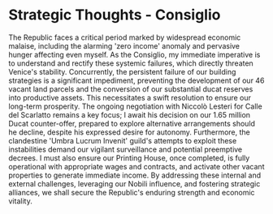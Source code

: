 # Strategic Thoughts - Consiglio

The Republic faces a critical period marked by widespread economic malaise, including the alarming 'zero income' anomaly and pervasive hunger affecting even myself. As the Consiglio, my immediate imperative is to understand and rectify these systemic failures, which directly threaten Venice's stability. Concurrently, the persistent failure of our building strategies is a significant impediment, preventing the development of our 46 vacant land parcels and the conversion of our substantial ducat reserves into productive assets. This necessitates a swift resolution to ensure our long-term prosperity. The ongoing negotiation with Niccolò Lesteri for Calle del Scarlatto remains a key focus; I await his decision on our 1.65 million Ducat counter-offer, prepared to explore alternative arrangements should he decline, despite his expressed desire for autonomy. Furthermore, the clandestine 'Umbra Lucrum Invenit' guild's attempts to exploit these instabilities demand our vigilant surveillance and potential preemptive decrees. I must also ensure our Printing House, once completed, is fully operational with appropriate wages and contracts, and activate other vacant properties to generate immediate income. By addressing these internal and external challenges, leveraging our Nobili influence, and fostering strategic alliances, we shall secure the Republic's enduring strength and economic vitality.
